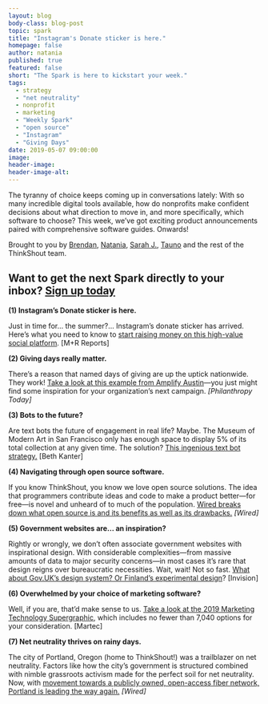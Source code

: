 ```yaml
---
layout: blog
body-class: blog-post
topic: spark
title: "Instagram's Donate sticker is here."
homepage: false
author: natania
published: true
featured: false
short: "The Spark is here to kickstart your week."
tags:
  - strategy
  - "net neutrality"
  - nonprofit
  - marketing
  - "Weekly Spark"
  - "open source"
  - "Instagram"
  - "Giving Days"
date: 2019-05-07 09:00:00
image:
header-image:
header-image-alt:
---
```

The tyranny of choice keeps coming up in conversations lately: With so many incredible digital tools available, how do nonprofits make confident decisions about what direction to move in, and more specifically, which software to choose? This week, we’ve got exciting product announcements paired with comprehensive software guides. Onwards!  

Brought to you by [Brendan](https://thinkshout.com/team/brendan/), [Natania](https://thinkshout.com/team/natania/), [Sarah J.](https://thinkshout.com/team/sarahj/), [Tauno](https://thinkshout.com/team/tauno/) and the rest of the ThinkShout team.  

## Want to get the next Spark directly to your inbox? [**Sign up today**](http://eepurl.com/dFrmtn)  

**(1) Instagram’s Donate sticker is here.**  

Just in time for... the summer?... Instagram’s donate sticker has arrived. Here’s what you need to know to [start raising money on this high-value social platform](https://www.mrss.com/lab/instagrams-donate-sticker-is-here-what-you-need-to-know/). [M+R Reports]

**(2) Giving days really matter.**  

There’s a reason that named days of giving are up the uptick nationwide. They work! [Take a look at this example from Amplify Austin](https://www.philanthropy.com/interactives/20190430-GivingDays?utm_source=pt&utm_medium=en&cid=pt)—you just might find some inspiration for your organization’s next campaign. _[Philanthropy Today]_

**(3) Bots to the future?**  

Are text bots the future of engagement in real life? Maybe. The Museum of Modern Art in San Francisco only has enough space to display 5% of its total collection at any given time. The solution? [This ingenious text bot strategy.](http://www.bethkanter.org/bot-museum/) [Beth Kanter]

**(4) Navigating through open source software.**  

If you know ThinkShout, you know we love open source solutions. The idea that programmers contribute ideas and code to make a product better—for free—is novel and unheard of to much of the population. [Wired breaks down what open source is and its benefits as well as its drawbacks.](https://www.wired.com/story/wired-guide-open-source-software/) _[Wired]_  

**(5) Government websites are… an inspiration?**  

Rightly or wrongly, we don’t often associate government websites with inspirational design. With considerable complexities—from massive amounts of data to major security concerns—in most cases it’s rare that design reigns over bureaucratic necessities. Wait, wait! Not so fast. [What about Gov.UK’s design system? Or Finland’s experimental design](https://www.invisionapp.com/inside-design/examples-government-design/)? [Invision]

**(6) Overwhelmed by your choice of marketing software?**  

Well, if you are, that’d make sense to us. [Take a look at the 2019 Marketing Technology Supergraphic](https://chiefmartec.com/2019/04/marketing-technology-landscape-supergraphic-2019/), which includes no fewer than 7,040 options for your consideration. [Martec]


**(7) Net neutrality thrives on rainy days.**  

The city of Portland, Oregon (home to ThinkShout!) was a trailblazer on net neutrality. Factors like how the city’s government is structured combined with nimble grassroots activism made for the perfect soil for net neutrality. Now, with [movement towards a publicly owned, open-access fiber network, Portland is leading the way again.](https://www.wired.com/story/portland-again-blazing-trails-open-internet-access/) _[Wired]_
